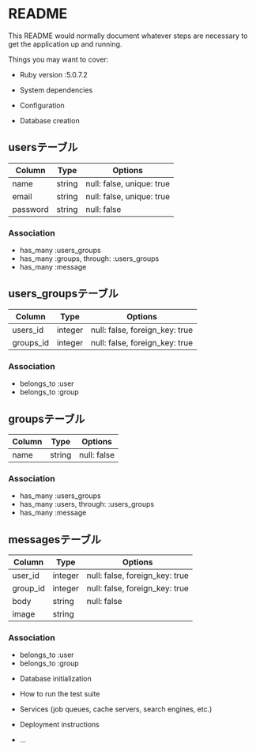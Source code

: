 # README

This README would normally document whatever steps are necessary to get the
application up and running.

Things you may want to cover:

* Ruby version :5.0.7.2

* System dependencies

* Configuration

* Database creation

## usersテーブル

| Column | Type |Options|
|--------|------|-------|
|  name  |string|null: false, unique: true|
|  email |string|null: false, unique: true|
|password|string|null: false|

### Association
- has_many :users_groups
- has_many :groups, through: :users_groups
- has_many :message

## users_groupsテーブル

| Column  | Type  |Options|
|---------|-------|-------|
|users_id |integer|null: false, foreign_key: true|
|groups_id|integer|null: false, foreign_key: true|

### Association
- belongs_to :user
- belongs_to :group

## groupsテーブル

|Column| Type |Options|
|------|------|-------|
| name |string|null: false|

### Association
- has_many :users_groups
- has_many :users, through: :users_groups
- has_many :message

## messagesテーブル

| Column | Type  |Options|
|--------|-------|-------|
|user_id |integer|null: false, foreign_key: true|
|group_id|integer|null: false, foreign_key: true|
|  body  |string |null: false|
|  image |string |

### Association
- belongs_to :user
- belongs_to :group

* Database initialization

* How to run the test suite

* Services (job queues, cache servers, search engines, etc.)

* Deployment instructions

* ...